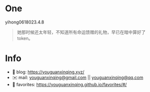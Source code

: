 
# One 
 
  
yihong0618023.4.8 
 
>她那时候还太年轻，不知道所有命运馈赠的礼物，早已在暗中算好了 token。        
 

# Info

- 📝 blog: https://youguanxinqing.xyz/
- ✉️  mail: youguanxinqing@gmail.com || youguanxinqing@qq.com
- 📙 favorites: https://youguanxinqing.github.io/favorites/#/
